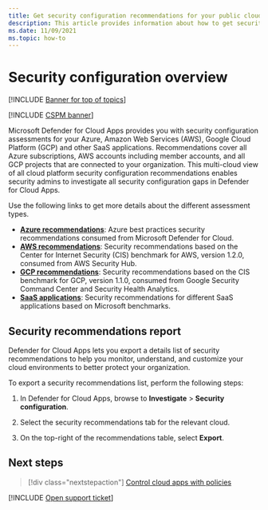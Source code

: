 ```yaml
---
title: Get security configuration recommendations for your public cloud platforms
description: This article provides information about how to get security configuration recommendations in Defender for Cloud Apps for your organization's public cloud platforms.
ms.date: 11/09/2021
ms.topic: how-to
---
```

# Security configuration overview

[!INCLUDE [Banner for top of topics](includes/banner.md)]

[!INCLUDE [CSPM banner](includes/cspm-banner.md)]

Microsoft Defender for Cloud Apps provides you with security configuration assessments for your Azure, Amazon Web Services (AWS), Google Cloud Platform (GCP) and other SaaS applications. Recommendations cover all Azure subscriptions, AWS accounts including member accounts, and all GCP projects that are connected to your organization. This multi-cloud view of all cloud platform security configuration recommendations enables security admins to investigate all security configuration gaps in Defender for Cloud Apps.

Use the following links to get more details about the different assessment types.

- **[Azure recommendations](security-config-azure.md)**: Azure best practices security recommendations consumed from Microsoft Defender for Cloud.
- **[AWS recommendations](security-config-aws.md)**: Security recommendations based on the Center for Internet Security (CIS) benchmark for AWS, version 1.2.0, consumed from AWS Security Hub.
- **[GCP recommendations](security-config-gcp.md)**: Security recommendations based on the CIS benchmark for GCP, version 1.1.0, consumed from Google Security Command Center and Security Health Analytics.
- **[SaaS applications](security-saas.md)**: Security recommendations for different SaaS applications based on Microsoft benchmarks.

## Security recommendations report

Defender for Cloud Apps lets you export a details list of security recommendations to help you monitor, understand, and customize your cloud environments to better protect your organization.

To export a security recommendations list, perform the following steps:

1. In Defender for Cloud Apps, browse to **Investigate** > **Security configuration**.

1. Select the security recommendations tab for the relevant cloud.
1. On the top-right of the recommendations table, select **Export**.

## Next steps

> [!div class="nextstepaction"]
> [Control cloud apps with policies](control-cloud-apps-with-policies.md)

[!INCLUDE [Open support ticket](includes/support.md)]

